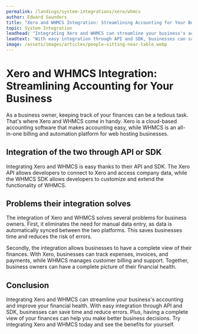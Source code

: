 ```yaml
---
permalink: /landings/system-integrations/xero/whmcs
author: Edward Saunders
title: "Xero and WHMCS Integration: Streamlining Accounting for Your Business"
topic: System Integration
leadhead: "Integrating Xero and WHMCS can streamline your business's accounting and improve your financial health"
leadtext: "With easy integration through API and SDK, businesses can save time and reduce errors. Plus, having a complete view of your finances can help you make better business decisions. Try integrating Xero and WHMCS today and see the benefits for yourself."
image: /assets/images/articles/people-sitting-near-table.webp
---
```

<div class="arttext">	<h1>Xero and WHMCS Integration: Streamlining Accounting for Your Business</h1>
	<p>As a business owner, keeping track of your finances can be a tedious task. That's where Xero and WHMCS come in handy. Xero is a cloud-based accounting software that makes accounting easy, while WHMCS is an all-in-one billing and automation platform for web hosting businesses.</p>
	<h2>Integration of the two through API or SDK</h2>
	<p>Integrating Xero and WHMCS is easy thanks to their API and SDK. The Xero API allows developers to connect to Xero and access company data, while the WHMCS SDK allows developers to customize and extend the functionality of WHMCS.</p>
	<h2>Problems their integration solves</h2>
	<p>The integration of Xero and WHMCS solves several problems for business owners. First, it eliminates the need for manual data entry, as data is automatically synced between the two platforms. This saves businesses time and reduces the risk of errors.</p>
	<p>Secondly, the integration allows businesses to have a complete view of their finances. With Xero, businesses can track expenses, invoices, and payments, while WHMCS manages customer billing and support. Together, business owners can have a complete picture of their financial health.</p>
	<h2>Conclusion</h2>
	<p>Integrating Xero and WHMCS can streamline your business's accounting and improve your financial health. With easy integration through API and SDK, businesses can save time and reduce errors. Plus, having a complete view of your finances can help you make better business decisions. Try integrating Xero and WHMCS today and see the benefits for yourself.</p>
</div>